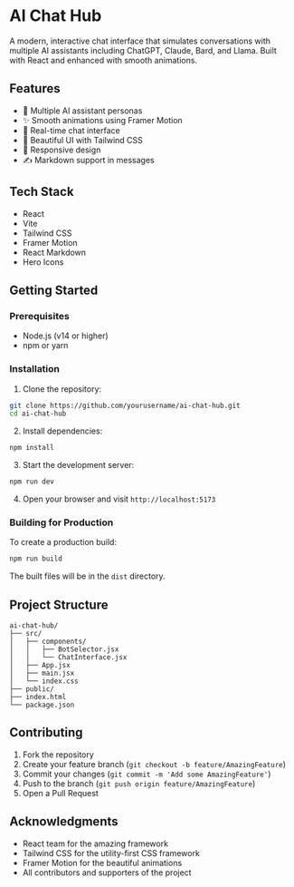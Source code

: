 # AI Chat Hub

A modern, interactive chat interface that simulates conversations with multiple AI assistants including ChatGPT, Claude, Bard, and Llama. Built with React and enhanced with smooth animations.

## Features

- 🤖 Multiple AI assistant personas
- ✨ Smooth animations using Framer Motion
- 💬 Real-time chat interface
- 🎨 Beautiful UI with Tailwind CSS
- 📱 Responsive design
- ✍️ Markdown support in messages

## Tech Stack

- React
- Vite
- Tailwind CSS
- Framer Motion
- React Markdown
- Hero Icons

## Getting Started

### Prerequisites

- Node.js (v14 or higher)
- npm or yarn

### Installation

1. Clone the repository:
```bash
git clone https://github.com/yourusername/ai-chat-hub.git
cd ai-chat-hub
```

2. Install dependencies:
```bash
npm install
```

3. Start the development server:
```bash
npm run dev
```

4. Open your browser and visit `http://localhost:5173`

### Building for Production

To create a production build:

```bash
npm run build
```

The built files will be in the `dist` directory.

## Project Structure

```
ai-chat-hub/
├── src/
│   ├── components/
│   │   ├── BotSelector.jsx
│   │   └── ChatInterface.jsx
│   ├── App.jsx
│   ├── main.jsx
│   └── index.css
├── public/
├── index.html
└── package.json
```

## Contributing

1. Fork the repository
2. Create your feature branch (`git checkout -b feature/AmazingFeature`)
3. Commit your changes (`git commit -m 'Add some AmazingFeature'`)
4. Push to the branch (`git push origin feature/AmazingFeature`)
5. Open a Pull Request

## Acknowledgments

- React team for the amazing framework
- Tailwind CSS for the utility-first CSS framework
- Framer Motion for the beautiful animations
- All contributors and supporters of the project
